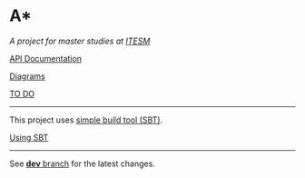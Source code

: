 A* 
==
_A project for master studies at [ITESM](http://www.itesm.mx/wps/wcm/connect/ITESM/Tecnologico+de+Monterrey/English)_

[API Documentation](http://fehu.github.io/int-sis--AStar/api/dev/index.html#package)

[Diagrams](Diagrams.md)

[TO DO](todo.md)

---

This project uses [simple build tool (SBT)](http://www.scala-sbt.org/). 

[Using SBT](http://www.scala-sbt.org/0.13/tutorial/)

---

See [**dev** branch](https://github.com/fehu/int-sis--AStar/tree/dev) for the latest changes.
